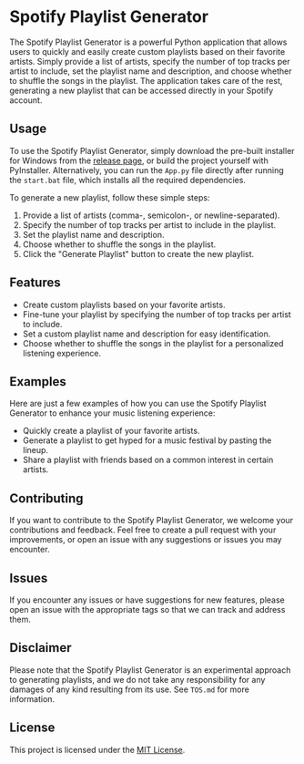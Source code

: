 # Spotify Playlist Generator

The Spotify Playlist Generator is a powerful Python application that allows users to quickly and easily create custom playlists based on their favorite artists. Simply provide a list of artists, specify the number of top tracks per artist to include, set the playlist name and description, and choose whether to shuffle the songs in the playlist. The application takes care of the rest, generating a new playlist that can be accessed directly in your Spotify account.

## Usage

To use the Spotify Playlist Generator, simply download the pre-built installer for Windows from the [release page](https://github.com/Magistri-Codicis/spotify-playlist-generator-python/releases), or build the project yourself with PyInstaller. Alternatively, you can run the `App.py` file directly after running the `start.bat` file, which installs all the required dependencies.

To generate a new playlist, follow these simple steps:

1. Provide a list of artists (comma-, semicolon-, or newline-separated).
2. Specify the number of top tracks per artist to include in the playlist.
3. Set the playlist name and description.
4. Choose whether to shuffle the songs in the playlist.
5. Click the "Generate Playlist" button to create the new playlist.

## Features

- Create custom playlists based on your favorite artists.
- Fine-tune your playlist by specifying the number of top tracks per artist to include.
- Set a custom playlist name and description for easy identification.
- Choose whether to shuffle the songs in the playlist for a personalized listening experience.

## Examples

Here are just a few examples of how you can use the Spotify Playlist Generator to enhance your music listening experience:

- Quickly create a playlist of your favorite artists.
- Generate a playlist to get hyped for a music festival by pasting the lineup.
- Share a playlist with friends based on a common interest in certain artists.

## Contributing

If you want to contribute to the Spotify Playlist Generator, we welcome your contributions and feedback. Feel free to create a pull request with your improvements, or open an issue with any suggestions or issues you may encounter.

## Issues

If you encounter any issues or have suggestions for new features, please open an issue with the appropriate tags so that we can track and address them.

## Disclaimer

Please note that the Spotify Playlist Generator is an experimental approach to generating playlists, and we do not take any responsibility for any damages of any kind resulting from its use. See `TOS.md` for more information.

## License

This project is licensed under the [MIT License](LICENSE.md).
